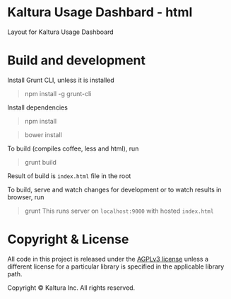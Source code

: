 # Kaltura Usage Dashbard - html

Layout for Kaltura Usage Dashboard

# Build and development

Install Grunt CLI, unless it is installed

> npm install -g grunt-cli

Install dependencies
> npm install

> bower install

To build (compiles coffee, less and html), run
> grunt build

Result of build is `index.html` file in the root

To build, serve and watch changes for development or to watch results in browser, run
> grunt
This runs server on `localhost:9000` with hosted `index.html`

# Copyright & License

All code in this project is released under the [AGPLv3 license](http://www.gnu.org/licenses/agpl-3.0.html) unless a different license for a particular library is specified in the applicable library path.

Copyright © Kaltura Inc. All rights reserved.